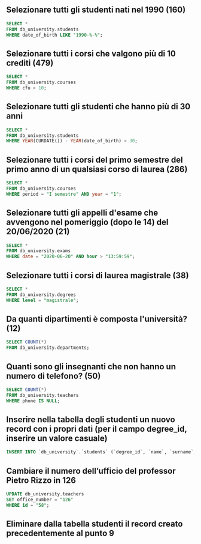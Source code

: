 ## Selezionare tutti gli studenti nati nel 1990 (160)

```sql
SELECT *
FROM db_university.students
WHERE date_of_birth LIKE "1990-%-%";
```

## Selezionare tutti i corsi che valgono più di 10 crediti (479)

```sql
SELECT *
FROM db_university.courses
WHERE cfu > 10;
```

## Selezionare tutti gli studenti che hanno più di 30 anni

```sql
SELECT *
FROM db_university.students
WHERE YEAR(CURDATE()) - YEAR(date_of_birth) > 30;
```

## Selezionare tutti i corsi del primo semestre del primo anno di un qualsiasi corso di laurea (286)

```sql
SELECT *
FROM db_university.courses
WHERE period = "I semestre" AND year = "1";
```

## Selezionare tutti gli appelli d'esame che avvengono nel pomeriggio (dopo le 14) del 20/06/2020 (21)

```sql
SELECT *
FROM db_university.exams
WHERE date = "2020-06-20" AND hour > "13:59:59";
```

## Selezionare tutti i corsi di laurea magistrale (38)

```sql
SELECT *
FROM db_university.degrees
WHERE level = "magistrale";
```

## Da quanti dipartimenti è composta l'università? (12)

```sql
SELECT COUNT(*)
FROM db_university.departments;
```

## Quanti sono gli insegnanti che non hanno un numero di telefono? (50)

```sql
SELECT COUNT(*)
FROM db_university.teachers
WHERE phone IS NULL;
```

## Inserire nella tabella degli studenti un nuovo record con i propri dati (per il campo degree_id, inserire un valore casuale)

```sql
INSERT INTO `db_university`.`students` (`degree_id`, `name`, `surname`, `date_of_birth`, `fiscal_code`, `enrolment_date`, `registration_number`, `email`) VALUES ('68', 'Marco', 'Prostamo', '1010-12-12', '12312QWQWE2334', '2022-22-22', '696969', 'clo23wn@gmail.com');

```

## Cambiare il numero dell’ufficio del professor Pietro Rizzo in 126

```sql
UPDATE db_university.teachers
SET office_number = "126"
WHERE id = "58";
```

## Eliminare dalla tabella studenti il record creato precedentemente al punto 9
